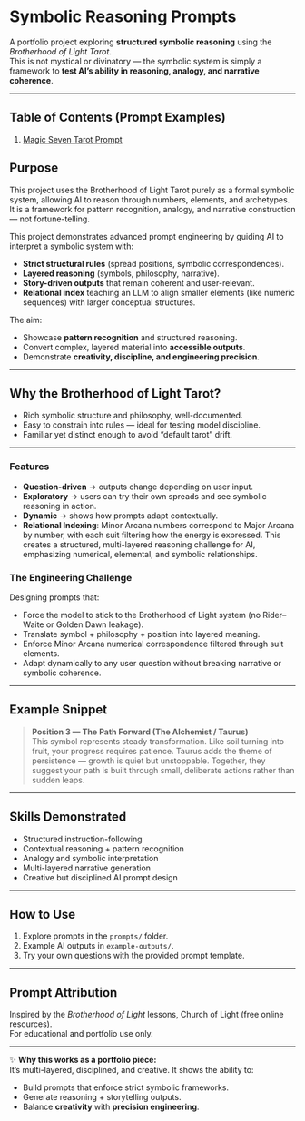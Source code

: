 # Symbolic Reasoning Prompts

A portfolio project exploring **structured symbolic reasoning** using the *Brotherhood of Light Tarot*.  
This is not mystical or divinatory — the symbolic system is simply a framework to **test AI’s ability in reasoning, analogy, and narrative coherence**.

---

## Table of Contents (Prompt Examples)

1. [Magic Seven Tarot Prompt](prompts/magic-seven-tarot-prompt.md)

## Purpose

This project uses the Brotherhood of Light Tarot purely as a formal symbolic system, allowing AI to reason through numbers, elements, and archetypes. It is a framework for pattern recognition, analogy, and narrative construction — not fortune-telling.

This project demonstrates advanced prompt engineering by guiding AI to interpret a symbolic system with:

- **Strict structural rules** (spread positions, symbolic correspondences).  
- **Layered reasoning** (symbols, philosophy, narrative).  
- **Story-driven outputs** that remain coherent and user-relevant.
- **Relational index** teaching an LLM to align smaller elements (like numeric sequences) with larger conceptual structures.

The aim:

- Showcase **pattern recognition** and structured reasoning.  
- Convert complex, layered material into **accessible outputs**.  
- Demonstrate **creativity, discipline, and engineering precision**.  

---

## Why the Brotherhood of Light Tarot?

- Rich symbolic structure and philosophy, well-documented.  
- Easy to constrain into rules — ideal for testing model discipline.  
- Familiar yet distinct enough to avoid “default tarot” drift.  

---

### Features
- **Question-driven** → outputs change depending on user input.
- **Exploratory** → users can try their own spreads and see symbolic reasoning in action.
- **Dynamic** → shows how prompts adapt contextually.
- **Relational Indexing**: Minor Arcana numbers correspond to Major Arcana by number, with each suit filtering how the energy is expressed. This creates a structured, multi-layered reasoning challenge for AI, emphasizing numerical, elemental, and symbolic relationships.

### The Engineering Challenge
Designing prompts that:
- Force the model to stick to the Brotherhood of Light system (no Rider–Waite or Golden Dawn leakage).
- Translate symbol + philosophy + position into layered meaning.
- Enforce Minor Arcana numerical correspondence filtered through suit elements.
- Adapt dynamically to any user question without breaking narrative or symbolic coherence.


---

## Example Snippet

> **Position 3 — The Path Forward (The Alchemist / Taurus)**  
> This symbol represents steady transformation. Like soil turning into fruit, your progress requires patience. Taurus adds the theme of persistence — growth is quiet but unstoppable. Together, they suggest your path is built through small, deliberate actions rather than sudden leaps.  

---

## Skills Demonstrated

- Structured instruction-following  
- Contextual reasoning + pattern recognition  
- Analogy and symbolic interpretation  
- Multi-layered narrative generation  
- Creative but disciplined AI prompt design  

---

## How to Use

1. Explore prompts in the `prompts/` folder.  
2. Example AI outputs in `example-outputs/`.  
3. Try your own questions with the provided prompt template.  

---

## Prompt Attribution

Inspired by the *Brotherhood of Light* lessons, Church of Light (free online resources).  
For educational and portfolio use only.  

---

✨ **Why this works as a portfolio piece:**  
It’s multi-layered, disciplined, and creative. It shows the ability to:

- Build prompts that enforce strict symbolic frameworks.  
- Generate reasoning + storytelling outputs.  
- Balance **creativity** with **precision engineering**.  
